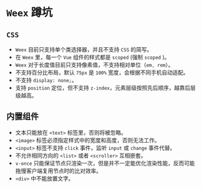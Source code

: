 # `Weex` 蹲坑

## `CSS`

- `Weex` 目前只支持单个类选择器，并且不支持 `CSS` 的简写。
- 在 `Weex` 里，每一个 `Vue` 组件的样式都是 `scoped` (强制 `scoped` )。
- `Weex` 对于长度值目前只支持像素值，不支持相对单位（`em, rem`）。
- 不支持百分比布局，默认 `75px` 是 `100%` 宽度，会根据不同手机自动适配。
- 不支持 `display: none;`。
- 支持 `position` 定位，但不支持 `z-index`，元素层级按照先后顺序，越靠后层级越高。

## 内置组件

- 文本只能放在 `<text>` 标签里，否则将被忽略。
- `<image>` 标签必须指定样式中的宽度和高度，否则无法工作。
- `<input>` 标签不支持 `click` 事件，监听 `input` 或 `change` 事件代替。
- 不允许相同方向的 `<list>` 或者 `<scroller>` 互相嵌套。
- `v-once` 只能保证节点只渲染一次，但是并不一定能优化渲染性能，反而可能拖慢客户端复用节点时的比对效率。
- `<div>` 中不能放置文字。
